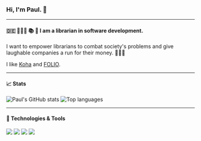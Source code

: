 <!--[![Header](https://github.com/pders01/pders01/blob/main/readme_header.png "Header")](https://paulderscheid.xyz)-->

### Hi, I'm Paul. 👋

***

#### 🇩🇪 👨🏻‍💻 📚 🧐 I am a librarian in software development.

I want to empower librarians to combat society's problems and give laughable companies a run for their money. ✌🏻💸

I like [Koha](https://koha-community.org/) and [FOLIO](https://www.folio.org/).

***

#### 📈 Stats

![Paul's GitHub stats](https://github-readme-stats.vercel.app/api?username=pders01&show_icons=true&theme=dracula)
![Top languages](https://github-readme-stats.vercel.app/api/top-langs/?username=pders01&show_icons=true&theme=dracula)

***

#### 🧰 Technologies & Tools

![](https://img.shields.io/badge/Editor-vscode-informational?style=flat&logo=visualstudiocode&logoColor=white&color=2bbc8a)
![](https://img.shields.io/badge/Shell-Bash-informational?style=flat&logo=gnu-bash&logoColor=white&color=2bbc8a)
![](https://img.shields.io/badge/Code-Python-informational?style=flat&logo=python&logoColor=white&color=2bbc8a)
![](https://img.shields.io/badge/Code-JavaScript-informational?style=flat&logo=javascript&logoColor=white&color=2bbc8a)




<!--
**pders01/pders01** is a ✨ _special_ ✨ repository because its `README.md` (this file) appears on your GitHub profile.

Here are some ideas to get you started:

- 🔭 I’m currently working on ...
- 🌱 I’m currently learning ...
- 👯 I’m looking to collaborate on ...
- 🤔 I’m looking for help with ...
- 💬 Ask me about ...
- 📫 How to reach me: ...
- 😄 Pronouns: ...
- ⚡ Fun fact: ...
-->

